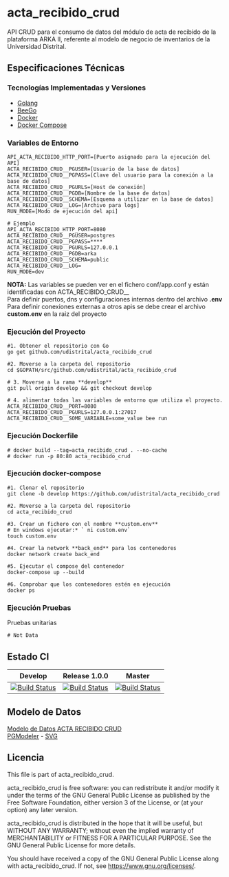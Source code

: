 # acta_recibido_crud

API CRUD para el consumo de datos del módulo de acta de recibido de la plataforma ARKA II,
referente al modelo de negocio de inventarios de la Universidad Distrital.

## Especificaciones Técnicas

### Tecnologías Implementadas y Versiones
* [Golang](https://github.com/udistrital/introduccion_oas/blob/master/instalacion_de_herramientas/golang.md)
* [BeeGo](https://github.com/udistrital/introduccion_oas/blob/master/instalacion_de_herramientas/beego.md)
* [Docker](https://docs.docker.com/engine/install/ubuntu/)
* [Docker Compose](https://docs.docker.com/compose/)

### Variables de Entorno
```shell
API_ACTA_RECIBIDO_HTTP_PORT=[Puerto asignado para la ejecución del API]
ACTA_RECIBIDO_CRUD__PGUSER=[Usuario de la base de datos]
ACTA_RECIBIDO_CRUD__PGPASS=[Clave del usuario para la conexión a la base de datos]
ACTA_RECIBIDO_CRUD__PGURLS=[Host de conexión]
ACTA_RECIBIDO_CRUD__PGDB=[Nombre de la base de datos]
ACTA_RECIBIDO_CRUD__SCHEMA=[Esquema a utilizar en la base de datos]
ACTA_RECIBIDO_CRUD__LOG=[Archivo para logs]
RUN_MODE=[Modo de ejecución del api]

# Ejemplo
API_ACTA_RECIBIDO_HTTP_PORT=8080
ACTA_RECIBIDO_CRUD__PGUSER=postgres
ACTA_RECIBIDO_CRUD__PGPASS=****
ACTA_RECIBIDO_CRUD__PGURLS=127.0.0.1
ACTA_RECIBIDO_CRUD__PGDB=arka
ACTA_RECIBIDO_CRUD__SCHEMA=public
ACTA_RECIBIDO_CRUD__LOG=
RUN_MODE=dev
```
**NOTA:** Las variables se pueden ver en el fichero conf/app.conf y están identificadas con ACTA_RECIBIDO_CRUD__  
Para definir puertos, dns y configuraciones internas dentro del archivo **.env**  
Para definir conexiones externas a otros apis se debe crear el archivo **custom.env** en la raiz del proyecto  


### Ejecución del Proyecto
```shell
#1. Obtener el repositorio con Go
go get github.com/udistrital/acta_recibido_crud

#2. Moverse a la carpeta del repositorio
cd $GOPATH/src/github.com/udistrital/acta_recibido_crud

# 3. Moverse a la rama **develop**
git pull origin develop && git checkout develop

# 4. alimentar todas las variables de entorno que utiliza el proyecto.
ACTA_RECIBIDO_CRUD__PORT=8080 ACTA_RECIBIDO_CRUD__PGURLS=127.0.0.1:27017 ACTA_RECIBIDO_CRUD__SOME_VARIABLE=some_value bee run
```

### Ejecución Dockerfile
```shell
# docker build --tag=acta_recibido_crud . --no-cache
# docker run -p 80:80 acta_recibido_crud
```

### Ejecución docker-compose
```shell
#1. Clonar el repositorio
git clone -b develop https://github.com/udistrital/acta_recibido_crud

#2. Moverse a la carpeta del repositorio
cd acta_recibido_crud

#3. Crear un fichero con el nombre **custom.env**
# En windows ejecutar:* ` ni custom.env`
touch custom.env

#4. Crear la network **back_end** para los contenedores
docker network create back_end

#5. Ejecutar el compose del contenedor
docker-compose up --build

#6. Comprobar que los contenedores estén en ejecución
docker ps
```

### Ejecución Pruebas

Pruebas unitarias
```shell
# Not Data
```
## Estado CI

| Develop | Release 1.0.0 | Master |
| -- | -- | -- |
| [![Build Status](https://hubci.portaloas.udistrital.edu.co/api/badges/udistrital/acta_recibido_crud/status.svg?ref=refs/heads/develop)](https://hubci.portaloas.udistrital.edu.co/udistrital/acta_recibido_crud) | [![Build Status](https://hubci.portaloas.udistrital.edu.co/api/badges/udistrital/acta_recibido_crud/status.svg?ref=refs/heads/release/1.0.0)](https://hubci.portaloas.udistrital.edu.co/udistrital/acta_recibido_crud) | [![Build Status](https://hubci.portaloas.udistrital.edu.co/api/badges/udistrital/acta_recibido_crud/status.svg)](https://hubci.portaloas.udistrital.edu.co/udistrital/acta_recibido_crud) |


## Modelo de Datos

[Modelo de Datos ACTA RECIBIDO CRUD](https://drive.google.com/drive/u/2/folders/1LkLHwuF-FKOyuMEMs0DjMdIUH-YXDJnY)\
[PGModeler](models/modelo.dbm) - [SVG](models/modelo.svg)

## Licencia

This file is part of acta_recibido_crud.

acta_recibido_crud is free software: you can redistribute it and/or modify it under the terms of the GNU General Public License as published by the Free Software Foundation, either version 3 of the License, or (at your option) any later version.

acta_recibido_crud is distributed in the hope that it will be useful, but WITHOUT ANY WARRANTY; without even the implied warranty of MERCHANTABILITY or FITNESS FOR A PARTICULAR PURPOSE. See the GNU General Public License for more details.

You should have received a copy of the GNU General Public License along with acta_recibido_crud. If not, see https://www.gnu.org/licenses/.

